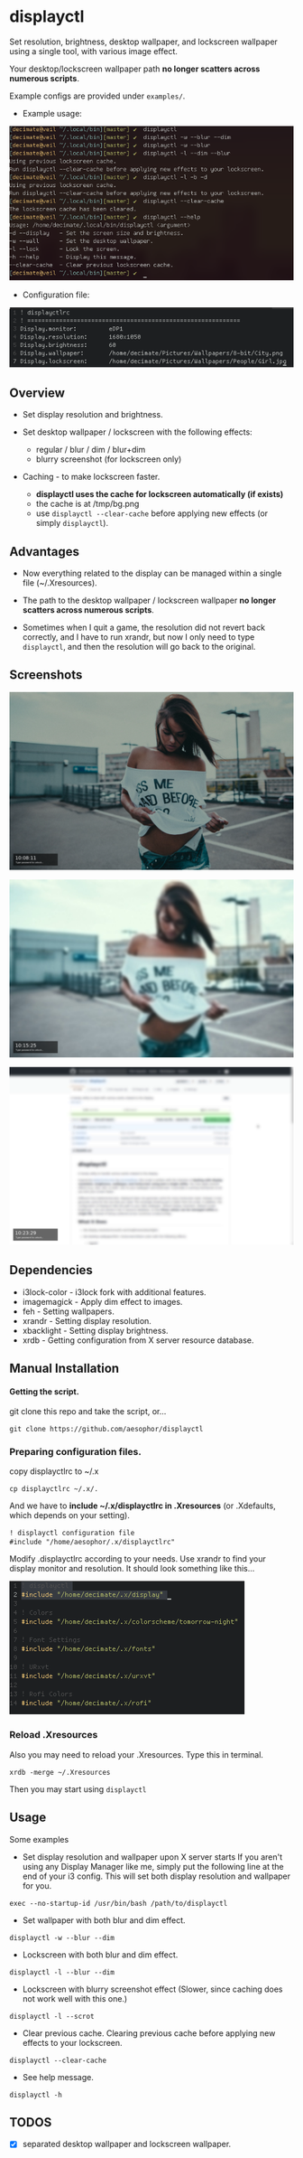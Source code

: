 # displayctl
Set resolution, brightness, desktop wallpaper, and lockscreen wallpaper using a single tool, with various image effect.

Your desktop/lockscreen wallpaper path **no longer scatters across numerous scripts**.

Example configs are provided under `examples/`.

* Example usage:

![example](/assets/example.png)
 
* Configuration file:

![config](/assets/config.png)
 
 
## Overview
* Set display resolution and brightness.
 
* Set desktop wallpaper / lockscreen with the following effects:
  * regular / blur / dim / blur+dim
  * blurry screenshot (for lockscreen only)
 
* Caching - to make lockscreen faster.
  * **displayctl uses the cache for lockscreen automatically (if exists)**
  * the cache is at /tmp/bg.png
  * use `displayctl --clear-cache` before applying new effects (or simply `displayctl`).

## Advantages
* Now everything related to the display can be managed within a single file (~/.Xresources).

* The path to the desktop wallpaper / lockscreen wallpaper **no longer scatters across numerous scripts**.
 
* Sometimes when I quit a game, the resolution did not revert back correctly, and I have to run xrandr, but now I only need to type `displayctl`, 
and then the resolution will go back to the original.


## Screenshots
![dim](/assets/dim.png)
 
![blur](/assets/blur.png)
 
![scrot](/assets/scrot.png)
 

## Dependencies
* i3lock-color - i3lock fork with additional features.
* imagemagick  - Apply dim effect to images.
* feh          - Setting wallpapers.
* xrandr       - Setting display resolution.
* xbacklight   - Setting display brightness.
* xrdb         - Getting configuration from X server resource database.
 
 
 
## Manual Installation
#### Getting the script. 
git clone this repo and take the script, or...
```
git clone https://github.com/aesophor/displayctl
```

### Preparing configuration files. 
copy displayctlrc to ~/.x
```
cp displayctlrc ~/.x/.
```
 
And we have to **include ~/.x/displayctlrc in .Xresources** (or .Xdefaults, which depends on your setting).
```
! displayctl configuration file
#include "/home/aesophor/.x/displayctlrc"
```
 
Modify .displayctlrc according to your needs. Use xrandr to find your display monitor and resolution.
It should look something like this...

![configs](/assets/configs.png)



### Reload .Xresources
Also you may need to reload your .Xresources. Type this in terminal.
```
xrdb -merge ~/.Xresources
```
 
Then you may start using `displayctl`

## Usage
Some examples
* Set display resolution and wallpaper upon X server starts
If you aren't using any Display Manager like me, simply put the following line at the end of your i3 config. This will set both display resolution and wallpaper for you.
```
exec --no-startup-id /usr/bin/bash /path/to/displayctl
```
 
* Set wallpaper with both blur and dim effect.
```
displayctl -w --blur --dim
```
 
* Lockscreen with both blur and dim effect.
```
displayctl -l --blur --dim
```
 
* Lockscreen with blurry screenshot effect (Slower, since caching does not work well with this one.)
```
displayctl -l --scrot
```
 
* Clear previous cache. Clearing previous cache before applying new effects to your lockscreen.
```
displayctl --clear-cache
```

* See help message.
```
displayctl -h
```
 

## TODOS
- [x] separated desktop wallpaper and lockscreen wallpaper.
